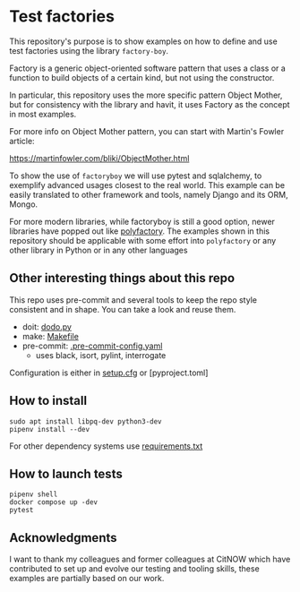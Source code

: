 # Test factories

This repository's purpose is to show examples on how to define and use test factories
using the library `factory-boy`.

Factory is a generic object-oriented software pattern that uses a class or a function to build
objects of a certain kind, but not using the constructor.

In particular, this repository uses the more specific pattern Object Mother, but for consistency
with the library and havit, it uses Factory as the concept in most examples.

For more info on Object Mother pattern, you can start with Martin's Fowler article:

https://martinfowler.com/bliki/ObjectMother.html

To show the use of `factoryboy` we will use pytest and sqlalchemy, to exemplify advanced usages
closest to the real world. This example can be easily translated to other framework and tools,
namely Django and its ORM, Mongo.

For more modern libraries, while factoryboy is still a good option, newer libraries have popped out
like [polyfactory](https://polyfactory.litestar.dev/latest/). The examples shown in this repository
should be applicable with some effort into `polyfactory` or any other library in Python or in
any other languages

## Other interesting things about this repo

This repo uses pre-commit and several tools to keep the repo style consistent and in shape.
You can take a look and reuse them.

- doit: [dodo.py](dodo.py)
- make: [Makefile](Makefile)
- pre-commit: [.pre-commit-config.yaml](.pre-commit-config.yaml)
  - uses black, isort, pylint, interrogate

Configuration is either in [setup.cfg](setup.cfg) or [pyproject.toml]

## How to install

```shell
sudo apt install libpq-dev python3-dev
pipenv install --dev
````

For other dependency systems use [requirements.txt](requirements.txt)



## How to launch tests

```shell
pipenv shell
docker compose up -dev
pytest
```

## Acknowledgments

I want to thank my colleagues and former colleagues at CitNOW which have contributed to set up
and evolve our testing and tooling skills, these examples are partially based on our work.

